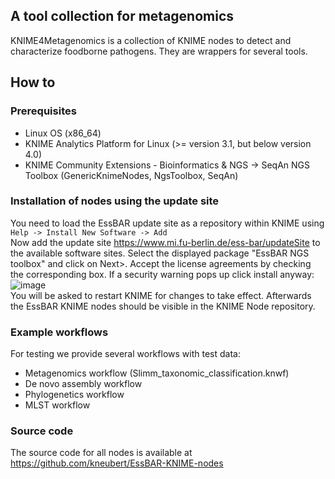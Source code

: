 ## A tool collection for metagenomics
KNIME4Metagenomics is a collection of KNIME nodes to detect and characterize foodborne pathogens. They are wrappers for several tools.

## How to
### Prerequisites
 - Linux OS (x86_64)
 - KNIME Analytics Platform for Linux (>= version 3.1, but below version 4.0)
 - KNIME Community Extensions - Bioinformatics & NGS -> SeqAn NGS Toolbox (GenericKnimeNodes, NgsToolbox, SeqAn)

### Installation of nodes using the update site
You need to load the EssBAR update site as a repository within KNIME using  
```Help -> Install New Software -> Add```  
Now add the update site https://www.mi.fu-berlin.de/ess-bar/updateSite to the available software sites. Select the displayed package "EssBAR NGS toolbox" and click on Next>. Accept the license agreements by checking the corresponding box.
If a security warning pops up click install anyway:  
![image](images/unsigned_content-warning.png)  
You will be asked to restart KNIME for changes to take effect. Afterwards the EssBAR KNIME nodes should be visible in the KNIME Node repository.

### Example workflows
For testing we provide several workflows with test data:
 - Metagenomics workflow (Slimm_taxonomic_classification.knwf)
 - De novo assembly workflow
 - Phylogenetics workflow
 - MLST workflow

### Source code
The source code for all nodes is available at https://github.com/kneubert/EssBAR-KNIME-nodes
